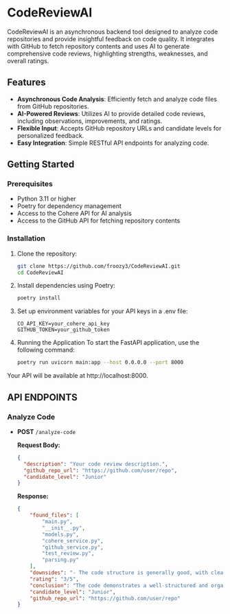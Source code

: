 # CodeReviewAI

CodeReviewAI is an asynchronous backend tool designed to analyze code repositories and provide insightful feedback on code quality. It integrates with GitHub to fetch repository contents and uses AI to generate comprehensive code reviews, highlighting strengths, weaknesses, and overall ratings.

## Features

- **Asynchronous Code Analysis**: Efficiently fetch and analyze code files from GitHub repositories.
- **AI-Powered Reviews**: Utilizes AI to provide detailed code reviews, including observations, improvements, and ratings.
- **Flexible Input**: Accepts GitHub repository URLs and candidate levels for personalized feedback.
- **Easy Integration**: Simple RESTful API endpoints for analyzing code.

## Getting Started

### Prerequisites

- Python 3.11 or higher
- Poetry for dependency management
- Access to the Cohere API for AI analysis
- Access to the GitHub API for fetching repository contents

### Installation

1. Clone the repository:

   ```bash
   git clone https://github.com/froozy3/CodeReviewAI.git
   cd CodeReviewAI

2. Install dependencies using Poetry:

   ```bash
   poetry install
   
3. Set up environment variables for your API keys in a .env file:
   ```plaintext
   CO_API_KEY=your_cohere_api_key
   GITHUB_TOKEN=your_github_token

4. Running the Application 
To start the FastAPI application, use the following command:
    
   ```bash
   poetry run uvicorn main:app --host 0.0.0.0 --port 8000

Your API will be available at http://localhost:8000.


## API ENDPOINTS

### Analyze Code
- **POST** `/analyze-code`

  **Request Body:**
    ```json
    {
      "description": "Your code review description.",
      "github_repo_url": "https://github.com/user/repo",
      "candidate_level": "Junior"
    }
    ```

  **Response:**
    ```json
    {
        "found_files": [
            "main.py",
            "__init__.py",
            "models.py",
            "cohere_service.py",
            "github_service.py",
            "test_review.py",
            "parsing.py"
        ],
        "downsides": "- The code structure is generally good, with clear separation of concerns and modularity. However, there are some areas for improvement:\n     - Error Handling: The error handling in the `analyze_code_rout` function could be more robust. Currently, it catches a generic `Exception` and raises an HTTP 500 error. It would be better to catch specific exceptions related to the code analysis process and provide more detailed error messages. For example, you could catch exceptions related to the Cohere API or parsing errors and provide more context in the error response.\n     - Logging: While logging is used in various parts of the code, it could be more consistent and informative. For instance, in the `get_repo_code_files` function, logging the number of files retrieved or any errors encountered during the process would be helpful.\n     - Input Validation: The code could benefit from more rigorous input validation. For instance, in the `get_repo_contents` function, you could validate the `repo_url` format before making the API call to avoid potential errors.",
        "rating": "3/5",
        "conclusion": "The code demonstrates a well-structured and organized approach to analyzing GitHub repositories and providing code reviews. It utilizes the Cohere API effectively for natural language processing and integrates various components like FastAPI, Pydantic, and GitHub API seamlessly. However, improvements in error handling, logging, and input validation would enhance the overall robustness and user experience of the application.",
        "candidate_level": "Junior",
        "github_repo_url": "https://github.com/user/repo"
    }
    ```




